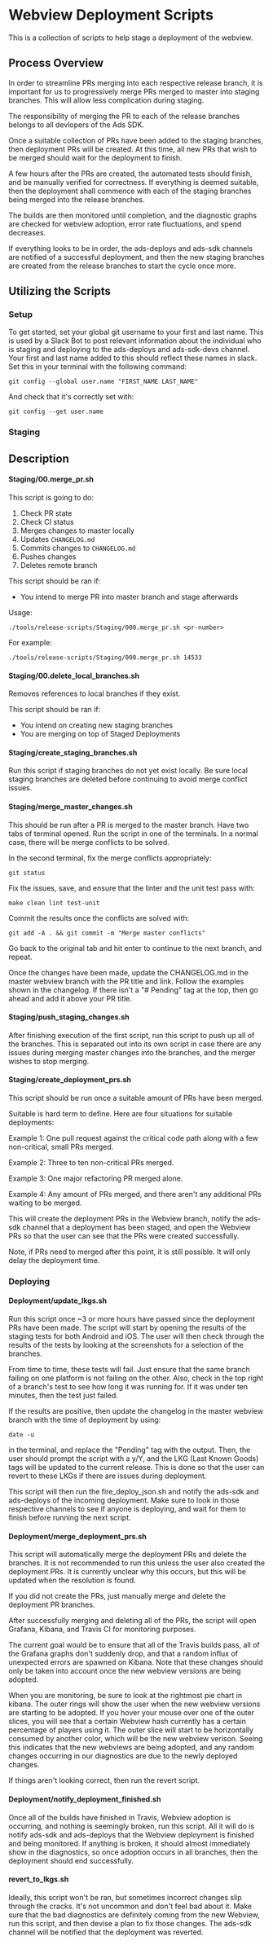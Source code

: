 # Webview Deployment Scripts

This is a collection of scripts to help stage a deployment of the webview.

## Process Overview

In order to streamline PRs merging into each respective release branch, it is important for us to progressively merge PRs merged to master into staging branches. This will allow less complication during staging.

The responsibility of merging the PR to each of the release branches belongs to all devlopers of the Ads SDK.

Once a suitable collection of PRs have been added to the staging branches, then deployment PRs will be created. At this time, all new PRs that wish to be merged should wait for the deployment to finish.

A few hours after the PRs are created, the automated tests should finish, and be manually verified for correctness. If everything is deemed suitable, then the deployment shall commence with each of the staging branches being merged into the release branches.

The builds are then monitored until completion, and the diagnostic graphs are checked for webview adoption, error rate fluctuations, and spend decreases.

If everything looks to be in order, the ads-deploys and ads-sdk channels are notified of a successful deployment, and then the new staging branches are created from the release branches to start the cycle once more.

## Utilizing the Scripts

### Setup

To get started, set your global git username to your first and last name. This is used by a Slack Bot to post relevant information about the individual who is staging and deploying to the ads-deploys and ads-sdk-devs channel. Your first and last name added to this should reflect these names in slack. Set this in your terminal with the following command:

`git config --global user.name "FIRST_NAME LAST_NAME"`

And check that it's correctly set with:

`git config --get user.name`

### Staging

## Description

#### Staging/00.merge_pr.sh

This script is going to do:
1. Check PR state
2. Check CI status
3. Merges changes to master locally
4. Updates `CHANGELOG.md`
5. Commits changes to `CHANGELOG.md`
6. Pushes changes
7. Deletes remote branch

This script should be ran if:
- You intend to merge PR into master branch and stage afterwards

Usage:

```
./tools/release-scripts/Staging/000.merge_pr.sh <pr-number>
```

For example:

```
./tools/release-scripts/Staging/000.merge_pr.sh 14533
```

#### Staging/00.delete_local_branches.sh

Removes references to local branches if they exist.

This script should be ran if:
- You intend on creating new staging branches
- You are merging on top of Staged Deployments

#### Staging/create_staging_branches.sh

Run this script if staging branches do not yet exist locally. Be sure local staging branches are deleted before continuing to avoid merge conflict issues.

#### Staging/merge_master_changes.sh

This should be run after a PR is merged to the master branch. Have two tabs of terminal opened. Run the script in one of the terminals. In a normal case, there will be merge conflicts to be solved.

In the second terminal, fix the merge conflicts appropriately:

`git status`

Fix the issues, save, and ensure that the linter and the unit test pass with:

`make clean lint test-unit`

Commit the results once the conflicts are solved with:

`git add -A . && git commit -m "Merge master conflicts"`

Go back to the original tab and hit enter to continue to the next branch, and repeat.

Once the changes have been made, update the CHANGELOG.md in the master webview branch with the PR title and link. Follow the examples shown in the changelog. If there isn't a "# Pending" tag at the top, then go ahead and add it above your PR title.

#### Staging/push_staging_changes.sh

After finishing execution of the first script, run this script to push up all of the branches. This is separated out into its own script in case there are any issues during merging master changes into the branches, and the merger wishes to stop merging.

#### Staging/create_deployment_prs.sh

This script should be run once a suitable amount of PRs have been merged.

Suitable is hard term to define. Here are four situations for suitable deployments:

Example 1: One pull request against the critical code path along with a few non-critical, small PRs merged.

Example 2: Three to ten non-critical PRs merged.

Example 3: One major refactoring PR merged alone.

Example 4: Any amount of PRs merged, and there aren't any additional PRs waiting to be merged.

This will create the deployment PRs in the Webview branch, notify the ads-sdk channel that a deployment has been staged, and open the Webview PRs so that the user can see that the PRs were created successfully.

Note, if PRs need to merged after this point, it is still possible. It will only delay the deployment time.

### Deploying

#### Deployment/update_lkgs.sh

Run this script once ~3 or more hours have passed since the deployment PRs have been made. The script will start by opening the results of the staging tests for both Android and iOS. The user will then check through the results of the tests by looking at the screenshots for a selection of the branches.

From time to time, these tests will fail. Just ensure that the same branch failing on one platform is not failing on the other. Also, check in the top right of a branch's test to see how long it was running for. If it was under ten minutes, then the test just failed.

If the results are positive, then update the changelog in the master webview branch with the time of deployment by using:

`date -u`

in the terminal, and replace the "Pending" tag with the output. Then, the user should prompt the script with a y/Y, and the LKG (Last Known Goods) tags will be updated to the current release. This is done so that the user can revert to these LKGs if there are issues during deployment.

This script will then run the fire_deploy_json.sh and notify the ads-sdk and ads-deploys of the incoming deployment. Make sure to look in those respective channels to see if anyone is deploying, and wait for them to finish before running the next script.

#### Deployment/merge_deployment_prs.sh

This script will automatically merge the deployment PRs and delete the branches. It is not recommended to run this unless the user also created the deployment PRs. It is currently unclear why this occurs, but this will be updated when the resolution is found.

If you did not create the PRs, just manually merge and delete the deployment PR branches.

After successfully merging and deleting all of the PRs, the script will open Grafana, Kibana, and Travis CI for monitoring purposes.

The current goal would be to ensure that all of the Travis builds pass, all of the Grafana graphs don't suddenly drop, and that a random influx of unexpected errors are spawned on Kibana. Note that these changes should only be taken into account once the new webview versions are being adopted.

When you are monitoring, be sure to look at the rightmost pie chart in kibana. The outer rings will show the user when the new webview versions are starting to be adopted. If you hover your mouse over one of the outer slices, you will see that a certain Webview hash currently has a certain percentage of players using it. The outer slice will start to be horizontally consumed by another color, which will be the new webview verison. Seeing this indicates that the new webviews are being adopted, and any random changes occurring in our diagnostics are due to the newly deployed changes.

If things aren't looking correct, then run the revert script.

#### Deployment/notify_deployment_finished.sh

Once all of the builds have finished in Travis, Webview adoption is occurring, and nothing is seemingly broken, run this script. All it will do is notify ads-sdk and ads-deploys that the Webview deployment is finished and being monitored. If anything is broken, it should almost immediately show in the diagnostics, so once adoption occurs in all branches, then the deployment should end successfully.

#### revert_to_lkgs.sh

Ideally, this script won't be ran, but sometimes incorrect changes slip through the cracks. It's not uncommon and don't feel bad about it. Make sure that the bad diagnostics are definitely coming from the new Webview, run this script, and then devise a plan to fix those changes. The ads-sdk channel will be notified that the deployment was reverted.
